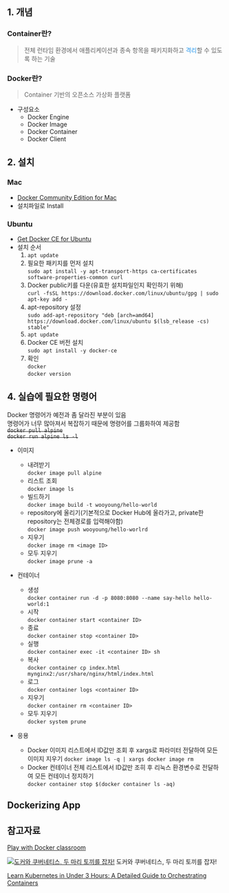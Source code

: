 ## 1. 개념
### Container란?
> 전체 런타임 환경에서 애플리케이션과 종속 항목을 패키지화하고 <span style="color:#2496ed">격리</span>할 수 있도록 하는 기술

### Docker란?
> Container 기반의 오픈소스 가상화 플랫폼
- 구성요소
    - Docker Engine
    - Docker Image
    - Docker Container
    - Docker Client

## 2. 설치

### Mac
- [Docker Community Edition for Mac](https://store.docker.com/editions/community/docker-ce-desktop-mac)
- 설치파일로 Install

### Ubuntu
- [Get Docker CE for Ubuntu](https://docs.docker.com/install/linux/docker-ce/ubuntu/)
- 설치 순서
    1. `apt update`
    2. 필요한 패키지를 먼저 설치  
    `sudo apt install -y apt-transport-https ca-certificates software-properties-common curl`
    3. Docker public키를 다운(유효한 설치파일인지 확인하기 위해)  
    `curl -fsSL https://download.docker.com/linux/ubuntu/gpg | sudo apt-key add -`
    4. apt-repository 설정  
    `sudo add-apt-repository "deb [arch=amd64] https://download.docker.com/linux/ubuntu $(lsb_release -cs) stable"`
    5. `apt update`
    6. Docker CE 버전 설치  
    `sudo apt install -y docker-ce`
    7. 확인  
    `docker`  
    `docker version`


## 4. 실습에 필요한 명령어
Docker 명령어가 예전과 좀 달라진 부분이 있음  
명령어가 너무 많아져서 복잡하기 때문에 명령어를 그룹화하여 제공함  
~~`docker pull alpine`~~  
~~`docker run alpine ls -l`~~

- 이미지  
    - 내려받기  
    `docker image pull alpine`  
    - 리스트 조회  
    `docker image ls`
    - 빌드하기  
    `docker image build -t wooyoung/hello-world`
    - repository에 올리기(기본적으로 Docker Hub에 올라가고, private한 repository는 전체경로를 입력해야함)  
    `docker image push wooyoung/hello-worlrd`
    - 지우기  
    `docker image rm <image ID>`
    - 모두 지우기  
    `docker image prune -a`


- 컨테이너  
    - 생성  
    `docker container run -d -p 8080:8080 --name say-hello hello-world:1`
    - 시작  
    `docker container start <container ID>`
    - 종료  
    `docker container stop <container ID>`
    - 실행  
    `docker container exec -it <container ID> sh`
    - 복사  
    `docker container cp index.html mynginx2:/usr/share/nginx/html/index.html`
    - 로그  
    `docker container logs <container ID>`
    - 지우기  
    `docker container rm <container ID>`
    - 모두 지우기  
    `docker system prune`

- 응용
    - Docker 이미지 리스트에서 ID값만 조회 후 xargs로 파라미터 전달하여 모든 이미지 지우기
    `docker image ls -q | xargs docker image rm`
    - Docker 컨테이너 전체 리스트에서 ID값만 조히 후 리눅스 환경변수로 전달하여 모든 컨테이너 정지하기  
    `docker container stop $(docker container ls -aq)`


## Dockerizing App


## 참고자료
[Play with Docker classroom](https://training.play-with-docker.com/)

[![도커와 쿠버네티스, 두 마리 토끼를 잡자!](http://img.youtube.com/vi/Ajno86DrZv8/0.jpg)](https://www.youtube.com/watch?v=Ajno86DrZv8) 도커와 쿠버네티스, 두 마리 토끼를 잡자!

[Learn Kubernetes in Under 3 Hours: A Detailed Guide to Orchestrating Containers](https://medium.freecodecamp.org/learn-kubernetes-in-under-3-hours-a-detailed-guide-to-orchestrating-containers-114ff420e882)